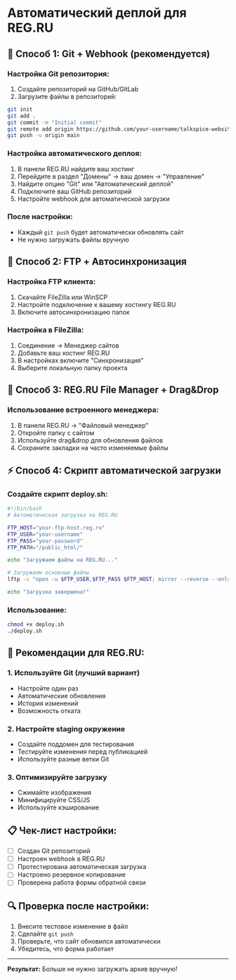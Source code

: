 # Автоматический деплой для REG.RU

## 🔄 Способ 1: Git + Webhook (рекомендуется)

### Настройка Git репозитория:
1. Создайте репозиторий на GitHub/GitLab
2. Загрузите файлы в репозиторий:
```bash
git init
git add .
git commit -m "Initial commit"
git remote add origin https://github.com/your-username/talkspice-website.git
git push -u origin main
```

### Настройка автоматического деплоя:
1. В панели REG.RU найдите ваш хостинг
2. Перейдите в раздел "Домены" → ваш домен → "Управление"
3. Найдите опцию "Git" или "Автоматический деплой"
4. Подключите ваш GitHub репозиторий
5. Настройте webhook для автоматической загрузки

### После настройки:
- Каждый `git push` будет автоматически обновлять сайт
- Не нужно загружать файлы вручную

## 📁 Способ 2: FTP + Автосинхронизация

### Настройка FTP клиента:
1. Скачайте FileZilla или WinSCP
2. Настройте подключение к вашему хостингу REG.RU
3. Включите автосинхронизацию папок

### Настройка в FileZilla:
1. Соединение → Менеджер сайтов
2. Добавьте ваш хостинг REG.RU
3. В настройках включите "Синхронизация"
4. Выберите локальную папку проекта

## 🔧 Способ 3: REG.RU File Manager + Drag&Drop

### Использование встроенного менеджера:
1. В панели REG.RU → "Файловый менеджер"
2. Откройте папку с сайтом
3. Используйте drag&drop для обновления файлов
4. Сохраните закладки на часто изменяемые файлы

## ⚡ Способ 4: Скрипт автоматической загрузки

### Создайте скрипт deploy.sh:
```bash
#!/bin/bash
# Автоматическая загрузка на REG.RU

FTP_HOST="your-ftp-host.reg.ru"
FTP_USER="your-username"
FTP_PASS="your-password"
FTP_PATH="/public_html/"

echo "Загружаем файлы на REG.RU..."

# Загружаем основные файлы
lftp -c "open -u $FTP_USER,$FTP_PASS $FTP_HOST; mirror --reverse --only-newer . $FTP_PATH"

echo "Загрузка завершена!"
```

### Использование:
```bash
chmod +x deploy.sh
./deploy.sh
```

## 🎯 Рекомендации для REG.RU:

### 1. **Используйте Git** (лучший вариант)
- Настройте один раз
- Автоматические обновления
- История изменений
- Возможность отката

### 2. **Настройте staging окружение**
- Создайте поддомен для тестирования
- Тестируйте изменения перед публикацией
- Используйте разные ветки Git

### 3. **Оптимизируйте загрузку**
- Сжимайте изображения
- Минифицируйте CSS/JS
- Используйте кэширование

## 📋 Чек-лист настройки:

- [ ] Создан Git репозиторий
- [ ] Настроен webhook в REG.RU
- [ ] Протестирована автоматическая загрузка
- [ ] Настроено резервное копирование
- [ ] Проверена работа формы обратной связи

## 🔍 Проверка после настройки:

1. Внесите тестовое изменение в файл
2. Сделайте `git push`
3. Проверьте, что сайт обновился автоматически
4. Убедитесь, что форма работает

---
**Результат:** Больше не нужно загружать архив вручную!

